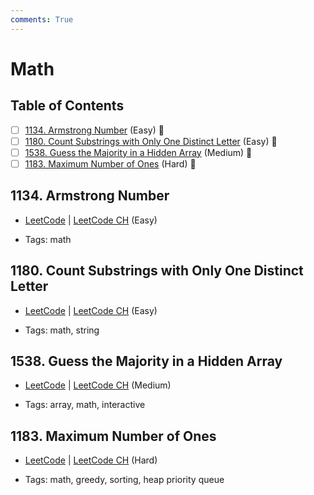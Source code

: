 ```yaml
---
comments: True
---
```


# Math

## Table of Contents

- [ ] [1134. Armstrong Number](https://leetcode.cn/problems/armstrong-number/) (Easy) 👑
- [ ] [1180. Count Substrings with Only One Distinct Letter](https://leetcode.cn/problems/count-substrings-with-only-one-distinct-letter/) (Easy) 👑
- [ ] [1538. Guess the Majority in a Hidden Array](https://leetcode.cn/problems/guess-the-majority-in-a-hidden-array/) (Medium) 👑
- [ ] [1183. Maximum Number of Ones](https://leetcode.cn/problems/maximum-number-of-ones/) (Hard) 👑

## 1134. Armstrong Number

-   [LeetCode](https://leetcode.com/problems/armstrong-number/) | [LeetCode CH](https://leetcode.cn/problems/armstrong-number/) (Easy)

-   Tags: math


## 1180. Count Substrings with Only One Distinct Letter

-   [LeetCode](https://leetcode.com/problems/count-substrings-with-only-one-distinct-letter/) | [LeetCode CH](https://leetcode.cn/problems/count-substrings-with-only-one-distinct-letter/) (Easy)

-   Tags: math, string


## 1538. Guess the Majority in a Hidden Array

-   [LeetCode](https://leetcode.com/problems/guess-the-majority-in-a-hidden-array/) | [LeetCode CH](https://leetcode.cn/problems/guess-the-majority-in-a-hidden-array/) (Medium)

-   Tags: array, math, interactive


## 1183. Maximum Number of Ones

-   [LeetCode](https://leetcode.com/problems/maximum-number-of-ones/) | [LeetCode CH](https://leetcode.cn/problems/maximum-number-of-ones/) (Hard)

-   Tags: math, greedy, sorting, heap priority queue
